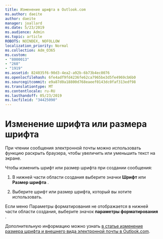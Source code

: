 ```yaml
---
title: Изменение шрифта в Outlook.com
ms.author: daeite
author: daeite
manager: joallard
ms.date: 5/23/2019
ms.audience: Admin
ms.topic: article
ROBOTS: NOINDEX, NOFOLLOW
localization_priority: Normal
ms.collection: Adm_O365
ms.custom:
- "8000013"
- "268"
- "1919"
ms.assetid: 824035f6-90d3-4ea2-a92b-6b73b4ec0076
ms.openlocfilehash: 6fe4adf9fd4236fe62ca7965be3d5fe4969cb6b0
ms.sourcegitcommit: e9a87d0a18800d768eaeef0143dc0faf313edf98
ms.translationtype: MT
ms.contentlocale: ru-RU
ms.lasthandoff: 05/23/2019
ms.locfileid: "34425090"
---
```

# <a name="change-font-or-font-size"></a>Изменение шрифта или размера шрифта

При чтении сообщения электронной почты можно использовать функцию раскрыть браузера, чтобы увеличить или уменьшить текст на экране.
  
Чтобы изменить шрифт или размер шрифта при создании сообщения:
  
1. В нижней части области создания выберите значки **Шрифт** или **Размер шрифта** .

2. Выберите шрифт или размер шрифта, который вы хотите использовать.

Если меню Параметры форматирования не отображается в нижней части области создания, выберите значок **параметры форматирования** .
  
Дополнительную информацию можно узнать [в статье изменение размера шрифта и внешнего вида электронной почты в Outlook.com](https://go.microsoft.com/fwlink/p/?linkid=873130).